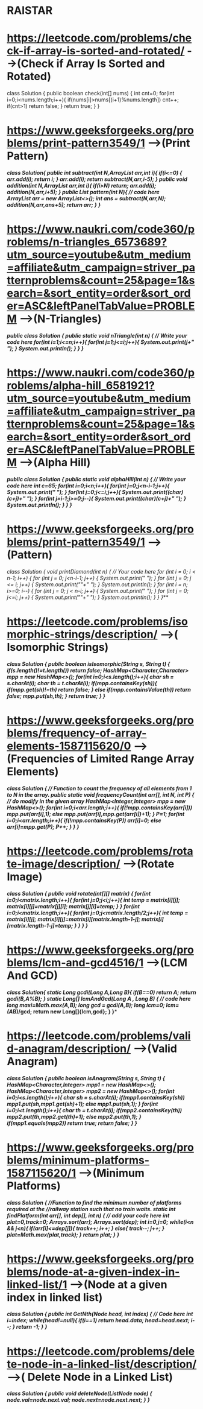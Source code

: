# RAISTAR

#  https://leetcode.com/problems/check-if-array-is-sorted-and-rotated/  -->(Check if Array Is Sorted and Rotated)
class Solution {
    public boolean check(int[] nums) {
        int cnt=0;
        for(int i=0;i<nums.length;i++){
            if(nums[i]>nums[(i+1)%nums.length]) cnt++;
            if(cnt>1) return false;
        }
        return true;
    }
} 
#  https://www.geeksforgeeks.org/problems/print-pattern3549/1  -->(Print Pattern)
***class Solution{
    public int subtract(int N,ArrayList<Integer> arr,int i){
        if(i<=0) {
            arr.add(i);
            return i;
        }
        arr.add(i);
        return subtract(N,arr,i-5);
    }
    public void addition(int N,ArrayList<Integer> arr,int i){
        if(i>N) return;
        arr.add(i);
        addition(N,arr,i+5);
    }
    public List<Integer> pattern(int N){
        // code here\
        ArrayList<Integer> arr = new ArrayList<>();
        int ans = subtract(N,arr,N);
        addition(N,arr,ans+5);
        return arr;
    }
}***

# https://www.naukri.com/code360/problems/n-triangles_6573689?utm_source=youtube&utm_medium=affiliate&utm_campaign=striver_patternproblems&count=25&page=1&search=&sort_entity=order&sort_order=ASC&leftPanelTabValue=PROBLEM -->(N-Triangles)
***public class Solution {
    public static void nTriangle(int n) {
        // Write your code here
        for(int i=1;i<=n;i++){
            for(int j=1;j<=i;j++){
                System.out.print(j+" ");
            }
            System.out.println();
        }
    }
}***

# https://www.naukri.com/code360/problems/alpha-hill_6581921?utm_source=youtube&utm_medium=affiliate&utm_campaign=striver_patternproblems&count=25&page=1&search=&sort_entity=order&sort_order=ASC&leftPanelTabValue=PROBLEM  -->(Alpha Hill)
***public class Solution {
    public static void alphaHill(int n) {
        // Write your code here
        int c=65;
        for(int i=0;i<n;i++){
            for(int j=0;j<n-i-1;j++){
                System.out.print(" ");
            }
            for(int j=0;j<=i;j++){
                System.out.print((char)(c+j)+" ");
            }
            for(int j=i-1;j>=0;j--){
                System.out.print((char)(c+j)+" ");
            }
            System.out.println();
        }
    }
}***

#  https://www.geeksforgeeks.org/problems/print-pattern3549/1  -->(Pattern)
***class Solution {
    void printDiamond(int n) {
        // Your code here
       for (int i = 0; i < n-1; i++) {
            for (int j = 0; j<n-i-1; j++) {
                System.out.print(" ");
            }
            for (int j = 0; j <= i; j++) {
                System.out.print("*"+" ");
            }
            System.out.println();
        }
        for (int i = n; i>=0; i--) {
            for (int j = 0; j < n-i; j++) {
                System.out.print(" ");
            }
             for (int j = 0; j<=i; j++) {
                System.out.print("*"+" ");
            }
            System.out.println();
        }
    }
}***

# https://leetcode.com/problems/isomorphic-strings/description/  -->( Isomorphic Strings)
***class Solution {
    public boolean isIsomorphic(String s, String t) {
        if(s.length()!=t.length()) return false;
        HashMap<Character,Character> mpp = new HashMap<>();
        for(int i=0;i<s.length();i++){
            char sh = s.charAt(i);
            char th = t.charAt(i);
            if(mpp.containsKey(sh)){
                if(mpp.get(sh)!=th) return false;
            }
            else if(mpp.containsValue(th)) return false;
            mpp.put(sh,th);
        }
        return true;
    }
}***

# https://www.geeksforgeeks.org/problems/frequency-of-array-elements-1587115620/0  -->(Frequencies of Limited Range Array Elements)
***class Solution {
    // Function to count the frequency of all elements from 1 to N in the array.
    public static void frequencyCount(int arr[], int N, int P) {
        // do modify in the given array
        HashMap<Integer,Integer> mpp = new HashMap<>();
        for(int i=0;i<arr.length;i++){
            if(!mpp.containsKey(arr[i])) mpp.put(arr[i],1);
            else mpp.put(arr[i],mpp.get(arr[i])+1);
        }
        P=1;
        for(int i=0;i<arr.length;i++){
            if(!mpp.containsKey(P)) arr[i]=0;
            else arr[i]=mpp.get(P);
            P++;
        }
    }
}***

# https://leetcode.com/problems/rotate-image/description/  -->(Rotate Image)
***class Solution {
    public void rotate(int[][] matrix) {
        for(int i=0;i<matrix.length;i++){
            for(int j=0;j<i;j++){
                int temp = matrix[i][j];
                matrix[i][j]=matrix[j][i];
                matrix[j][i]=temp;
            }
        }
        for(int i=0;i<matrix.length;i++){
            for(int j=0;j<matrix.length/2;j++){
                int temp = matrix[i][j];
                matrix[i][j]=matrix[i][matrix.length-1-j];
                matrix[i][matrix.length-1-j]=temp;
            }
        }
    }
}***

# https://www.geeksforgeeks.org/problems/lcm-and-gcd4516/1  -->(LCM And GCD)
***class Solution{
    static Long gcdi(Long A,Long B){
        if(B==0) return A;
        return gcdi(B,A%B);
    }
    static Long[] lcmAndGcd(Long A , Long B) {
        // code here
       long maxi=Math.max(A,B);
       long gcd = gcdi(A,B);
       long lcm=0;
       lcm=(A*B)/gcd;
       return new Long[]{lcm,gcd};
    }
}***


# https://leetcode.com/problems/valid-anagram/description/  -->(Valid Anagram)
***class Solution {
    public boolean isAnagram(String s, String t) {
        HashMap<Character,Integer> mpp1 = new HashMap<>();
        HashMap<Character,Integer> mpp2 = new HashMap<>();
        for(int i=0;i<s.length();i++){
            char sh = s.charAt(i);
            if(mpp1.containsKey(sh)) mpp1.put(sh,mpp1.get(sh)+1);
            else mpp1.put(sh,1);
        }
        for(int i=0;i<t.length();i++){
            char th = t.charAt(i);
            if(mpp2.containsKey(th)) mpp2.put(th,mpp2.get(th)+1);
            else mpp2.put(th,1);
        }
        if(mpp1.equals(mpp2)) return true;
        return false;
    }
}***

# https://www.geeksforgeeks.org/problems/minimum-platforms-1587115620/1  -->(Minimum Platforms)
***class Solution
{
    //Function to find the minimum number of platforms required at the
    //railway station such that no train waits.
    static int findPlatform(int arr[], int dep[], int n)
    {
        // add your code here
        int plat=0,track=0;
        Arrays.sort(arr);
        Arrays.sort(dep);
        int i=0,j=0;
        while(i<n && j<n){
            if(arr[i]<=dep[j]){
                track++;
                i++;
            }
            else{
                track--;
                j++;
            }
            plat=Math.max(plat,track);
        }
        return plat;
    }
}***


#  https://www.geeksforgeeks.org/problems/node-at-a-given-index-in-linked-list/1  -->(Node at a given index in linked list)
***class Solution {
    public int GetNth(Node head, int index) {
        // Code here
        int i=index;
        while(head!=null){
        if(i==1) return head.data;
            head=head.next;
            i--;
        }
        return -1;
    }
}***

# https://leetcode.com/problems/delete-node-in-a-linked-list/description/  -->( Delete Node in a Linked List)
***class Solution {
    public void deleteNode(ListNode node) {
        node.val=node.next.val;
        node.next=node.next.next;
    }
}***
